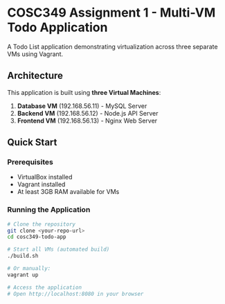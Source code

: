 # COSC349 Assignment 1 - Multi-VM Todo Application

A Todo List application demonstrating virtualization across three separate VMs using Vagrant.

## Architecture

This application is built using **three Virtual Machines**:

1. **Database VM** (192.168.56.11) - MySQL Server
2. **Backend VM** (192.168.56.12) - Node.js API Server  
3. **Frontend VM** (192.168.56.13) - Nginx Web Server

## Quick Start

### Prerequisites
- VirtualBox installed
- Vagrant installed
- At least 3GB RAM available for VMs

### Running the Application
```bash
# Clone the repository
git clone <your-repo-url>
cd cosc349-todo-app

# Start all VMs (automated build)
./build.sh

# Or manually:
vagrant up

# Access the application
# Open http://localhost:8080 in your browser